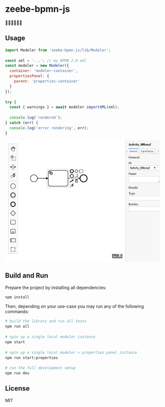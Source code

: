 # zeebe-bpmn-js
🚧👷‍♀️👷‍♂️🚧

## Usage

```js
import Modeler from 'zeebe-bpmn-js/lib/Modeler';

const xml = '...'; // my BPMN 2.0 xml
const modeler = new Modeler({
  container: 'modeler-container',
  propertiesPanel: {
    parent: 'properties-container'
  }
});

try {
  const { warnings } = await modeler.importXML(xml);

  console.log('rendered');
} catch (err) {
  console.log('error rendering', err);
}
```

![](./docs/screenshot.png)

## Build and Run

Prepare the project by installing all dependencies:

```sh
npm install
```

Then, depending on your use-case you may run any of the following commands:

```sh
# build the library and run all tests
npm run all

# spin up a single local modeler instance
npm start

# spin up a single local modeler + properties panel instance
npm run start:properties

# run the full development setup
npm run dev
```

## License

MIT